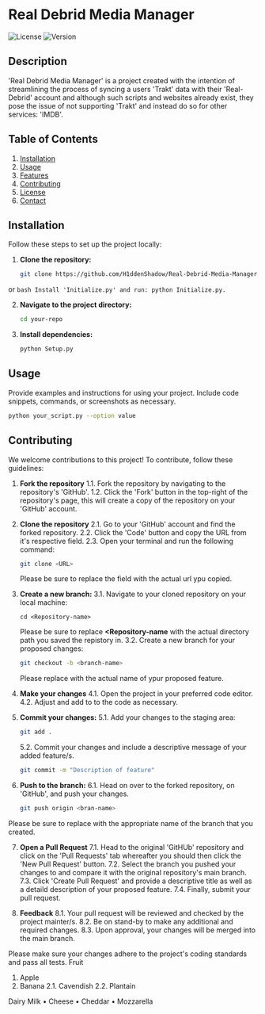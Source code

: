 # Real Debrid Media Manager
![License](https://img.shields.io/badge/license-MIT-green) ![Version](https://img.shields.io/badge/version-1.0-blue)
## Description

'Real Debrid Media Manager' is a project created with the intention of streamlining the process of syncing a users 'Trakt' data with their 'Real-Debrid' account and although such scripts and websites already exist, they pose the issue of not supporting 'Trakt' and instead do so for other services: 'IMDB'. 
## Table of Contents

1. [Installation](#installation)
2. [Usage](#usage)
3. [Features](#features)
4. [Contributing](#contributing)
5. [License](#license)
6. [Contact](#contact)
## Installation

Follow these steps to set up the project locally:

1. **Clone the repository:**

    ```bash
    git clone https://github.com/H1ddenShadow/Real-Debrid-Media-Manager.git
     ```
or
    ```bash
    Install 'Initialize.py' and run: python Initialize.py.
     ```

2. **Navigate to the project directory:**

    ```bash
    cd your-repo
    ```

3. **Install dependencies:**

    ```bash
    python Setup.py
    ```

## Usage

Provide examples and instructions for using your project. Include code snippets, commands, or screenshots as necessary.

```bash
python your_script.py --option value
```

## Contributing

We welcome contributions to this project! To contribute, follow these guidelines:

1. **Fork the repository**
   1.1. Fork the repository by navigating to the repository's 'GitHub'.
   1.2. Click the 'Fork' button in the top-right of the repository's page, this will create a copy of the repository on your 'GitHub' account.
2. **Clone the repository**
   2.1. Go to your 'GitHub' account and find the forked repository.
   2.2. Click the 'Code' button and copy the URL from it's respective field.
   2.3. Open your terminal and run the following command:

   ```bash
   git clone <URL>
   ```
   Please be sure to replace the **<URL>** field with the actual url ypu copied.
3. **Create a new branch:**
   3.1. Navigate to your cloned repository on your local machine:
   
   ```
   cd <Repository-name>
   ```
   Please be sure to replace **<Repository-name** with the actual directory path you saved the repistory in.
   3.2. Create a new branch for your proposed changes:
   
    ```bash
    git checkout -b <branch-name>
    ```
    Please replace **<branch-name>** with the actual name of ypur proposed feature.

5. **Make your changes**
   4.1. Open the project in your preferred code editor.
   4.2. Adjust and add to to the code as necessary.
6. **Commit your changes:**
   5.1. Add your changes to the staging area:
    ```bash
    git add .
    ```
   5.2. Commit your changes and include a descriptive message of your added feature/s.
    ```bash
    git commit -m "Description of feature"
    ```

7. **Push to the branch:**
   6.1. Head on over to the forked repository, on 'GitHub', and push your changes.
    ```bash
    git push origin <bran-name>
    ```
Please be sure to replace **<branch-name>** with the appropriate name of the branch that you created.

7. **Open a Pull Request**
   7.1. Head to the original 'GitHUb' repository and click on the 'Pull Requests' tab whereafter you should then click the 'New Pull Request' button.
   7.2. Select the branch you pushed your changes to and compare it with the original repository's main branch.
   7.3. Click 'Create Pull Request' and provide a descriptive title as well as a detaild description of your proposed feature.
   7.4. Finally, submit your pull request.

8. **Feedback**
   8.1. Your pull request will be reviewed and checked by the project mainter/s.
   8.2. Be on stand-by to make any additional and required changes.
   8.3. Upon approval, your changes will be merged into the main branch.
    
Please make sure your changes adhere to the project's coding standards and pass all tests.
Fruit
  1. Apple
  2. Banana
    2.1. Cavendish
    2.2. Plantain

Dairy
  Milk
  • Cheese
    • Cheddar
    • Mozzarella
